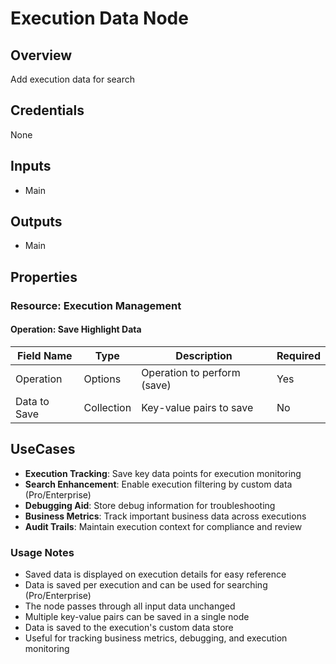 # Execution Data Node

## Overview

Add execution data for search

## Credentials

None

## Inputs

- Main

## Outputs

- Main

## Properties

### Resource: Execution Management

#### Operation: Save Highlight Data

| Field Name | Type | Description | Required |
|---|---|---|---|
| Operation | Options | Operation to perform (save) | Yes |
| Data to Save | Collection | Key-value pairs to save | No |
## UseCases

- **Execution Tracking**: Save key data points for execution monitoring
- **Search Enhancement**: Enable execution filtering by custom data (Pro/Enterprise)
- **Debugging Aid**: Store debug information for troubleshooting
- **Business Metrics**: Track important business data across executions
- **Audit Trails**: Maintain execution context for compliance and review

### Usage Notes
- Saved data is displayed on execution details for easy reference
- Data is saved per execution and can be used for searching (Pro/Enterprise)
- The node passes through all input data unchanged
- Multiple key-value pairs can be saved in a single node
- Data is saved to the execution's custom data store
- Useful for tracking business metrics, debugging, and execution monitoring

